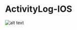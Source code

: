 # ActivityLog-IOS


![alt text](https://github.com/Ziqi-Li/ActivityLog-IOS/blob/master/Images/Bitmap.png)

